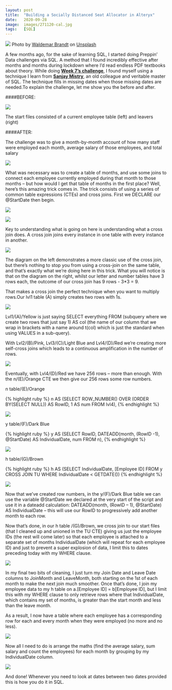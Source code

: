 ```yaml
---
layout: post
title:  "Building a Socially Distanced Seat Allocator in Alteryx"
date:   2020-09-28
image:  images/271120-cal.jpg
tags:   [SQL]
---
```


![]({{site.baseurl}}/images/271120-cal.jpg)
<span>Photo by <a href="https://unsplash.com/@waldemarbrandt67w?utm_source=unsplash&amp;utm_medium=referral&amp;utm_content=creditCopyText">Waldemar Brandt</a> on <a href="https://unsplash.com/s/photos/calendar?utm_source=unsplash&amp;utm_medium=referral&amp;utm_content=creditCopyText">Unsplash</a></span>

A few months ago, for the sake of learning SQL, I started doing Preppin’ Data challenges via SQL. A method that I found incredibly effective after months and months during lockdown where I’d read endless PDF textbooks about theory. 
While doing [**Week 7’s challenge**][pd-w7], I found myself using a technique I learn from [**Sanjay Mistry**][sanj], an old colleague and veritable master of SQL. The technique fills in missing dates when those missing dates are needed.To explain the challenge, let me show you the before and after. 

####BEFORE:

![]({{site.baseurl}}/images/271120-starts.png)

The start files consisted of a current employee table (left) and leavers (right)

####AFTER:

The challenge was to give a month-by-month account of how many staff were employed each month, average salary of those employees, and total salary

![]({{site.baseurl}}/images/271120-End.PNG)

What was necessary was to create a table of months, and use some joins to connect each employee currently employed during that month to those months – but how would I get that table of months in the first place? Well, here’s this amazing trick comes in. The trick consists of using a series of common table expressions (CTEs) and cross joins. First we DECLARE our @StartDate then begin.

![]({{site.baseurl}}/images/271120-begin.PNG)

![]({{site.baseurl}}/images/271120-Overall.PNG)

Key to understanding what is going on here is understanding what a cross join does. A cross join joins every instance in one table with every instance in another.

![]({{site.baseurl}}/images/271120-CrossJoin.PNG)

The diagram on the left demonstrates a more classic use of the cross join, but there’s nothing to stop you from using a cross-join on the same table, and that’s exactly what we’re doing here in this trick.
What you will notice is that on the diagram on the right, whilst our letter and number tables have 3 rows each, the outcome of our cross join has 9 rows - 3\*3 = 9.

That makes a cross join the perfect technique when you want to multiply rows.Our lvl1 table (A) simply creates two rows with 1s.

![]({{site.baseurl}}/images/271120-lvl1.PNG)

Lvl1/(A)/Yellow is just saying SELECT everything FROM (subquery where we create two rows that just say 1) AS col (the name of our column that we wrap in brackets with a name around t(col) which is just the standard when using VALUES in a sub-query).

With Lvl2/(B)/Pink, Lvl3/(C)/Light Blue and Lvl4/(D)/Red we’re creating more self-cross joins which leads to a continuous amplification in the number of rows.

![]({{site.baseurl}}/images/271120-lvls.png)

Eventually, with Lvl4/(D)/Red we have 256 rows – more than enough. With the n/(E)/Orange CTE we then give our 256 rows some row numbers.

n table/(E)/Orange

{% highlight ruby %}
n AS (SELECT ROW_NUMBER() OVER (ORDER BY(SELECT NULL)) AS RowID, 1 AS num
	  FROM lvl4),
{% endhighlight %}

![]({{site.baseurl}}/images/271120-n.PNG)

y table/(F)/Dark Blue

{% highlight ruby %}
y AS (SELECT RowID, DATEADD(month, (RowID -1), @StartDate) AS IndividualDate, num
	  FROM n),
{% endhighlight %}

![]({{site.baseurl}}/images/271120-y.PNG)

h table/(G)/Brown

{% highlight ruby %}
h AS (SELECT IndividualDate, [Employee ID]
	  FROM y
	  CROSS JOIN TU
	  WHERE IndividualDate < GETDATE())
{% endhighlight %}

![]({{site.baseurl}}/images/271120-h.PNG)

Now that we’ve created row numbers, in the y/(F)/Dark Blue table we can use the variable @StartDate we declared at the very start of the script and use it in a dateadd calculation: DATEADD(month, (RowID – 1), @StartDate) AS IndividualDate – this will use our RowID to progressively add another month to each row. 

Now that’s done, in our h table /(G)/Brown, we cross join to our start files (that I cleaned up and unioned in the TU CTE) giving us just the employee IDs (the rest will come later) so that each employee is attached to a separate set of months IndividualDate (which will repeat for each employee ID) and just to prevent a super explosion of data, I limit this to dates preceding today with my WHERE clause.

![]({{site.baseurl}}/images/271120-final_cleaning.PNG)

In my final two bits of cleaning, I just turn my Join Date and Leave Date columns to JoinMonth and LeaveMonth, both starting on the 1st of each month to make the next join much smoother. Once that’s done, I join my employee data to my h table on a.[Employee ID] = b[Employee ID], but I limit this with my WHERE clause to only retrieve rows where that IndividualDate, which contains my set of months, is greater than the start month and less than the leave month. 

As a result, I now have a table where each employee has a corresponding row for each and every month when they were employed (no more and no less).

![]({{site.baseurl}}/images/271120-TU_J_TOGETHER.png)


Now all I need to do is arrange the maths (find the average salary, sum salary and count the employees) for each month by grouping by my IndividualDate column. 

![]({{site.baseurl}}/images/271120-Fin.PNG)

And done! Whenever you need to look at dates between two dates provided this is how you do it in SQL.


[pd-w7]:https://preppindata.blogspot.com/2020/02/2020-week-7.html
[sanj]:https://www.linkedin.com/in/sanjay-mistry-a1a894/